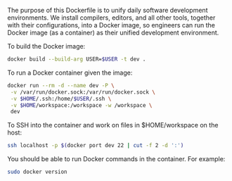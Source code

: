 The purpose of this Dockerfile is to unify daily software development
environments.  We install compilers, editors, and all other tools,
together with their configurations, into a Docker image, so engineers
can run the Docker image (as a container) as their unified development
environment.

To build the Docker image:

```bash
docker build --build-arg USER=$USER -t dev .
```

To run a Docker container given the image:

```bash
docker run --rm -d --name dev -P \
 -v /var/run/docker.sock:/var/run/docker.sock \
 -v $HOME/.ssh:/home/$USER/.ssh \
 -v $HOME/workspace:/workspace -w /workspace \
 dev
```

To SSH into the container and work on files in $HOME/workspace on
the host:

```bash
ssh localhost -p $(docker port dev 22 | cut -f 2 -d ':')
```

You should be able to run Docker commands in the container.  For example:

```bash
sudo docker version
```
